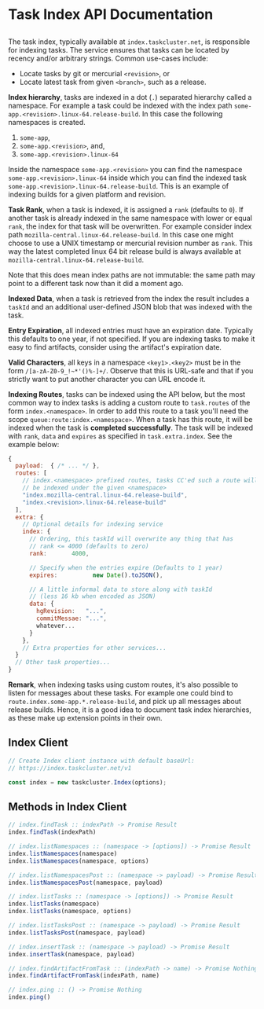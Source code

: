 # Task Index API Documentation

##

The task index, typically available at `index.taskcluster.net`, is
responsible for indexing tasks. The service ensures that tasks can be
located by recency and/or arbitrary strings. Common use-cases include:

 * Locate tasks by git or mercurial `<revision>`, or
 * Locate latest task from given `<branch>`, such as a release.

**Index hierarchy**, tasks are indexed in a dot (`.`) separated hierarchy
called a namespace. For example a task could be indexed with the index path
`some-app.<revision>.linux-64.release-build`. In this case the following
namespaces is created.

 1. `some-app`,
 1. `some-app.<revision>`, and,
 2. `some-app.<revision>.linux-64`

Inside the namespace `some-app.<revision>` you can find the namespace
`some-app.<revision>.linux-64` inside which you can find the indexed task
`some-app.<revision>.linux-64.release-build`. This is an example of indexing
builds for a given platform and revision.

**Task Rank**, when a task is indexed, it is assigned a `rank` (defaults
to `0`). If another task is already indexed in the same namespace with
lower or equal `rank`, the index for that task will be overwritten. For example
consider index path `mozilla-central.linux-64.release-build`. In
this case one might choose to use a UNIX timestamp or mercurial revision
number as `rank`. This way the latest completed linux 64 bit release
build is always available at `mozilla-central.linux-64.release-build`.

Note that this does mean index paths are not immutable: the same path may
point to a different task now than it did a moment ago.

**Indexed Data**, when a task is retrieved from the index the result includes
a `taskId` and an additional user-defined JSON blob that was indexed with
the task.

**Entry Expiration**, all indexed entries must have an expiration date.
Typically this defaults to one year, if not specified. If you are
indexing tasks to make it easy to find artifacts, consider using the
artifact's expiration date.

**Valid Characters**, all keys in a namespace `<key1>.<key2>` must be
in the form `/[a-zA-Z0-9_!~*'()%-]+/`. Observe that this is URL-safe and
that if you strictly want to put another character you can URL encode it.

**Indexing Routes**, tasks can be indexed using the API below, but the
most common way to index tasks is adding a custom route to `task.routes` of the
form `index.<namespace>`. In order to add this route to a task you'll
need the scope `queue:route:index.<namespace>`. When a task has
this route, it will be indexed when the task is **completed successfully**.
The task will be indexed with `rank`, `data` and `expires` as specified
in `task.extra.index`. See the example below:

```js
{
  payload:  { /* ... */ },
  routes: [
    // index.<namespace> prefixed routes, tasks CC'ed such a route will
    // be indexed under the given <namespace>
    "index.mozilla-central.linux-64.release-build",
    "index.<revision>.linux-64.release-build"
  ],
  extra: {
    // Optional details for indexing service
    index: {
      // Ordering, this taskId will overwrite any thing that has
      // rank <= 4000 (defaults to zero)
      rank:       4000,

      // Specify when the entries expire (Defaults to 1 year)
      expires:          new Date().toJSON(),

      // A little informal data to store along with taskId
      // (less 16 kb when encoded as JSON)
      data: {
        hgRevision:   "...",
        commitMessae: "...",
        whatever...
      }
    },
    // Extra properties for other services...
  }
  // Other task properties...
}
```

**Remark**, when indexing tasks using custom routes, it's also possible
to listen for messages about these tasks. For
example one could bind to `route.index.some-app.*.release-build`,
and pick up all messages about release builds. Hence, it is a
good idea to document task index hierarchies, as these make up extension
points in their own.

## Index Client

```js
// Create Index client instance with default baseUrl:
// https://index.taskcluster.net/v1

const index = new taskcluster.Index(options);
```

## Methods in Index Client

```js
// index.findTask :: indexPath -> Promise Result
index.findTask(indexPath)
```

```js
// index.listNamespaces :: (namespace -> [options]) -> Promise Result
index.listNamespaces(namespace)
index.listNamespaces(namespace, options)
```

```js
// index.listNamespacesPost :: (namespace -> payload) -> Promise Result
index.listNamespacesPost(namespace, payload)
```

```js
// index.listTasks :: (namespace -> [options]) -> Promise Result
index.listTasks(namespace)
index.listTasks(namespace, options)
```

```js
// index.listTasksPost :: (namespace -> payload) -> Promise Result
index.listTasksPost(namespace, payload)
```

```js
// index.insertTask :: (namespace -> payload) -> Promise Result
index.insertTask(namespace, payload)
```

```js
// index.findArtifactFromTask :: (indexPath -> name) -> Promise Nothing
index.findArtifactFromTask(indexPath, name)
```

```js
// index.ping :: () -> Promise Nothing
index.ping()
```

